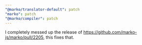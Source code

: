 ```yaml
---
"@marko/translator-default": patch
"marko": patch
"@marko/compiler": patch
---
```


I completely messed up the release of https://github.com/marko-js/marko/pull/2205, this fixes that.
